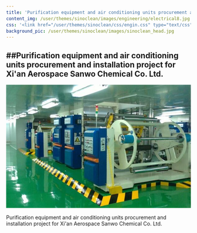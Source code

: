 ```yaml
---
title: 'Purification equipment and air conditioning units procurement and installation project for Xi''an Aerospace Sanwo Chemical Co. Ltd.'
content_img: /user/themes/sinoclean/images/engineering/electrical8.jpg
css: '<link href="/user/themes/sinoclean/css/engin.css" type="text/css" rel="stylesheet" />'
background_pic: /user/themes/sinoclean/images/sinoclean_head.jpg
---
```


##Purification equipment and air conditioning units procurement and installation project for Xi'an Aerospace Sanwo Chemical Co. Ltd.
---

![Pic1](/user/themes/sinoclean/images/engineering/electrical8.jpg)


Purification equipment and air conditioning units procurement and installation project for Xi'an Aerospace Sanwo Chemical Co. Ltd.
